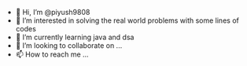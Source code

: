- 👋 Hi, I’m @piyush9808
- 👀 I’m interested in solving the real world problems with some lines of codes
- 🌱 I’m currently learning java and dsa
- 💞️ I’m looking to collaborate on ...
- 📫 How to reach me ...

<!---
piyush9808/piyush9808 is a ✨ special ✨ repository because its `README.md` (this file) appears on your GitHub profile.
You can click the Preview link to take a look at your changes.
--->
